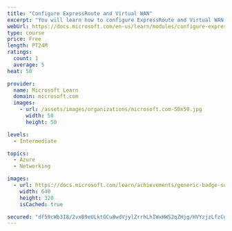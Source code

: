 ```yaml
---
title: "Configure ExpressRoute and Virtual WAN"
excerpt: "You will learn how to configure ExpressRoute and Virtual WAN to provide connection services."
webUrl: https://docs.microsoft.com/en-us/learn/modules/configure-expressroute-virtual-wan/
type: course
price: Free
length: PT24M
ratings:
  count: 1
  average: 5
heat: 50

provider:
  name: Microsoft Learn
  domain: microsoft.com
  images:
    - url: /assets/images/organizations/microsoft.com-50x50.jpg
      width: 50
      height: 50

levels:
  - Intermediate

topics:
  - Azure
  - Networking

images:
  - url: https://docs.microsoft.com/learn/achievements/generic-badge-social.png
    width: 640
    height: 320
    isCached: true

secured: "df59cWb3I8/2vxB9eULktGCu8wdVjylZrrhLhIWxHWS2qZHjg/HVYzjzLfzCgRkAD32US4j/M21BsNNJvNVahHIQy+ISytTxgAUr/yIr7PVBd9OWTR001t3dvMuosJLfVErqJa2bu0XuFgz9YSe1rlP2mHoBYrhie8nVOg9zxMtc2s9hsh5nScyd5LOVJyjWTsLdCrrgHocU9Fhe94QGo4/cz4E/llM1rqN55dVYT/46pLq82iLg2UT7d9EaPp1L+RkHpSQVflZsdbQobWlYK39r9covgWGM6sosdkoLfF7O1ktl7pDaZtbDfZwa1wOHS5PTeJ6EdH+XpxyJgr5be/BL36rv7Tr/axrVFT+vosYX7znya+E/qUwQG1/PvAK7uzvTGff6qMxs3nM15k1eJvbsYMuKWztCwH2tpKZStRQ=;GIkOpZ1QchGJeX+/xRlMvQ=="
---
```


